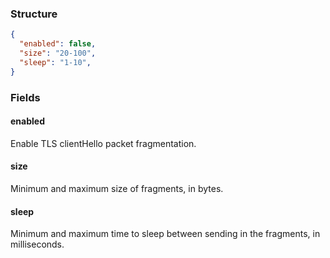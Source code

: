 ### Structure

```json
{
  "enabled": false,
  "size": "20-100",
  "sleep": "1-10",
}
```

### Fields

#### enabled

Enable TLS clientHello packet fragmentation.

#### size

Minimum and maximum size of fragments, in bytes.

#### sleep

Minimum and maximum time to sleep between sending in the fragments, in milliseconds.
